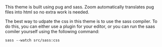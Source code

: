 
This theme is built using pug and sass.  Zoom automatically
translates pug files into html so no extra work is needed.

The best way to udpate the css in this theme is to use the
sass compiler.  To do this, you can either use a plugin for
your editor, or you can run the saas comiler yourself using
the following command:

    sass --watch src/sass:css


